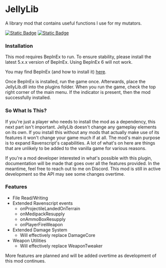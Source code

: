 # JellyLib
A library mod that contains useful functions I use for my mutators.

[![Static Badge](https://img.shields.io/badge/Release-0.1.0-green)](https://github.com/RadioactiveJelly/JellyLib/releases/tag/0.1.0)
[![Static Badge](https://img.shields.io/badge/Discord-JellyfishFields-7289da?logo=Discord)](https://discord.gg/8MEyVPDf4Q)

### Installation

This mod requires BepInEx to run. To ensure stability, please install the latest 5.x.x version  of BepInEx. Using BepInEx 6 will not work.

You may find BepInEx (and how to install it) [here](https://github.com/BepInEx/BepInEx).

Once BepInEx is installed, run the game once. Afterwards, place the JellyLib.dll into the plugins folder. When you run the game, check the top right corner of the main menu. If the indicator is present, then the mod successfully installed.

### So What Is This?

If you're just a player who needs to install the mod as a dependency, this next part isn't important. JellyLib doesn't change any gameplay elements on its own. If you install this without any mods that actually make use of its features it won't change your game much if at all. The mod's main purpose is to expand Ravenscript's capabilities. A lot of what's on here are things that are unlikely to be added to the vanilla game for various reasons.

If you're a mod developer interested in what's possible with this plugin, documentation will be made that goes over all the features provided. In the meantime, feel free to reach out to me on Discord. This mod is still in active development so the API may see some changes overtime.

### Features
* File Read/Writing
* Extended Ravenscript events
  * onProjectileLandedOnTerrain
  * onMedipackResupply
  * onAmmoBoxResupply
  * onPlayerFireWeapon
 * Extended Damage System
   * Will effectively replace DamageCore
  * Weapon Utilities
    * Will effectively replace WeaponTweaker

More features are planned and will be added overtime as development of this mod continues.
